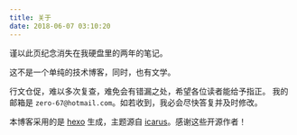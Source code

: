 ```yaml
---
title: 关于
date: 2018-06-07 03:10:20
---
```


谨以此页纪念消失在我硬盘里的两年的笔记。

这不是一个单纯的技术博客，同时，也有文学。

行文仓促，难以多次复查，难免会有错漏之处，希望各位读者能给予指正。
我的邮箱是 `zero-67@hotmail.com`。如若收到，我必会尽快答复并及时修改。

本博客采用的是 [hexo](https://hexo.io) 生成，主题源自 [icarus](https://github.com/ppoffice/hexo-theme-icarus)。感谢这些开源作者！